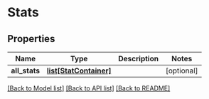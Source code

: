 # Stats

## Properties
Name | Type | Description | Notes
------------ | ------------- | ------------- | -------------
**all_stats** | [**list[StatContainer]**](StatContainer.md) |  | [optional] 

[[Back to Model list]](../README.md#documentation-for-models) [[Back to API list]](../README.md#documentation-for-api-endpoints) [[Back to README]](../README.md)


